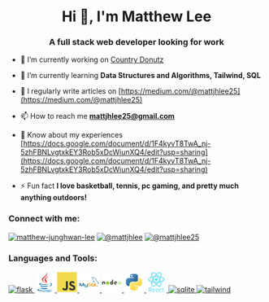 <h1 align="center">Hi 👋, I'm Matthew Lee</h1>
<h3 align="center">A full stack web developer looking for work</h3>

- 🔭 I’m currently working on [Country Donutz](https://github.com/mattjhlee/country-donutz)

- 🌱 I’m currently learning **Data Structures and Algorithms, Tailwind, SQL**

- 📝 I regularly write articles on [https://medium.com/@mattjhlee25](https://medium.com/@mattjhlee25)

- 📫 How to reach me **mattjhlee25@gmail.com**

- 📄 Know about my experiences [https://docs.google.com/document/d/1F4kyvT8TwA_nj-5zhFBNLvgtxkEY3Rob5xDcWiunXQ4/edit?usp=sharing](https://docs.google.com/document/d/1F4kyvT8TwA_nj-5zhFBNLvgtxkEY3Rob5xDcWiunXQ4/edit?usp=sharing)

- ⚡ Fun fact **I love basketball, tennis, pc gaming, and pretty much anything outdoors!**

<h3 align="left">Connect with me:</h3>
<p align="left">
<a href="https://linkedin.com/in/matthew-junghwan-lee" target="blank"><img align="center" src="https://raw.githubusercontent.com/rahuldkjain/github-profile-readme-generator/master/src/images/icons/Social/linked-in-alt.svg" alt="matthew-junghwan-lee" height="30" width="40" /></a>
<a href="https://instagram.com/@mattjhlee" target="blank"><img align="center" src="https://raw.githubusercontent.com/rahuldkjain/github-profile-readme-generator/master/src/images/icons/Social/instagram.svg" alt="@mattjhlee" height="30" width="40" /></a>
<a href="https://medium.com/@mattjhlee25" target="blank"><img align="center" src="https://raw.githubusercontent.com/rahuldkjain/github-profile-readme-generator/master/src/images/icons/Social/medium.svg" alt="@mattjhlee25" height="30" width="40" /></a>
</p>

<h3 align="left">Languages and Tools:</h3>
<p align="left"> <a href="https://flask.palletsprojects.com/" target="_blank" rel="noreferrer"> <img src="https://www.vectorlogo.zone/logos/pocoo_flask/pocoo_flask-icon.svg" alt="flask" width="40" height="40"/> </a> <a href="https://www.java.com" target="_blank" rel="noreferrer"> <img src="https://raw.githubusercontent.com/devicons/devicon/master/icons/java/java-original.svg" alt="java" width="40" height="40"/> </a> <a href="https://developer.mozilla.org/en-US/docs/Web/JavaScript" target="_blank" rel="noreferrer"> <img src="https://raw.githubusercontent.com/devicons/devicon/master/icons/javascript/javascript-original.svg" alt="javascript" width="40" height="40"/> </a> <a href="https://www.mysql.com/" target="_blank" rel="noreferrer"> <img src="https://raw.githubusercontent.com/devicons/devicon/master/icons/mysql/mysql-original-wordmark.svg" alt="mysql" width="40" height="40"/> </a> <a href="https://nodejs.org" target="_blank" rel="noreferrer"> <img src="https://raw.githubusercontent.com/devicons/devicon/master/icons/nodejs/nodejs-original-wordmark.svg" alt="nodejs" width="40" height="40"/> </a> <a href="https://www.python.org" target="_blank" rel="noreferrer"> <img src="https://raw.githubusercontent.com/devicons/devicon/master/icons/python/python-original.svg" alt="python" width="40" height="40"/> </a> <a href="https://reactjs.org/" target="_blank" rel="noreferrer"> <img src="https://raw.githubusercontent.com/devicons/devicon/master/icons/react/react-original-wordmark.svg" alt="react" width="40" height="40"/> </a> <a href="https://www.sqlite.org/" target="_blank" rel="noreferrer"> <img src="https://www.vectorlogo.zone/logos/sqlite/sqlite-icon.svg" alt="sqlite" width="40" height="40"/> </a> <a href="https://tailwindcss.com/" target="_blank" rel="noreferrer"> <img src="https://www.vectorlogo.zone/logos/tailwindcss/tailwindcss-icon.svg" alt="tailwind" width="40" height="40"/> </a> </p>
